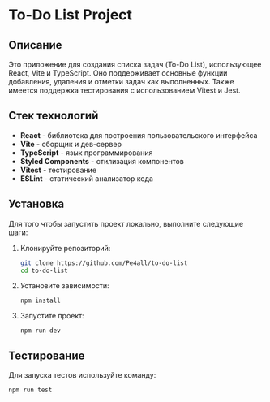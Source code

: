 # To-Do List Project

## Описание

Это приложение для создания списка задач (To-Do List), использующее React, Vite и TypeScript. Оно поддерживает основные функции добавления, удаления и отметки задач как выполненных. Также имеется поддержка тестирования с использованием Vitest и Jest.

## Стек технологий

- **React** - библиотека для построения пользовательского интерфейса
- **Vite** - сборщик и дев-сервер
- **TypeScript** - язык программирования
- **Styled Components** - стилизация компонентов
- **Vitest** - тестирование
- **ESLint** - статический анализатор кода

## Установка

Для того чтобы запустить проект локально, выполните следующие шаги:

1. Клонируйте репозиторий:

   ```bash
   git clone https://github.com/Pe4all/to-do-list
   cd to-do-list

2. Установите зависимости:

   ```npm
   npm install

3. Запуcтите проект:

   ```npm
   npm run dev

## Тестирование

Для запуска тестов используйте команду:

   ```npm
   npm run test
